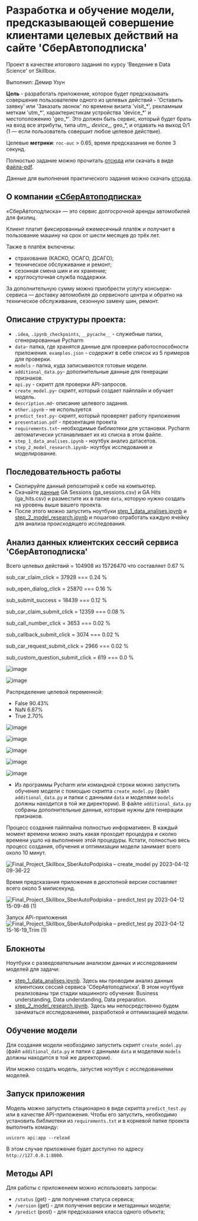 # Разработка и обучение модели, предсказывающей совершение клиентами целевых действий на сайте 'СберАвтоподписка'

Проект в качестве итогового задания по курсу 'Введение в Data Science' от Skillbox.

Выполнил: Демир Узун

**Цель** - разработать приложение, которое будет предсказывать совершение пользователем одного из целевых действий - 'Оставить заявку' или 'Заказать звонок' по времени визита 'visit_\*', рекламным меткам 'utm_\*', характеристикам устройства 'device_\*' и местоположению 'geo_\*'. Это должен быть сервис, который будет брать на
вход все атрибуты, типа utm_*, device_*, geo_*, и отдавать на выход 0/1 (1 — если пользователь совершит любое целевое действие).

Целевые **метрики**: `roc-auc` > 0.65, время предсказания не более 3 секунд.

Полностью задание можно прочитать [отсюда](https://github.com/UzunDemir/Final_Project_Skillbox_SberAutoPodpiska/blob/main/description.md) или скачать в виде [файла-pdf](https://drive.google.com/file/d/1R-Lk45ZeXPf6v13_MfV-8qYp_1wv0N2S/view).

Данные для выполнения практического задания можно скачать [отсюда](https://drive.google.com/drive/folders/1rA4o6KHH-M2KMvBLHp5DZ5gioF2q7hZw).

## О компании [«СберАвтоподписка»](https://sberautopodpiska.ru/)

«СберАвтоподписка» — это сервис долгосрочной аренды автомобилей для физлиц.

Клиент платит фиксированный ежемесячный платёж и получает в пользование машину на срок от шести месяцев до трёх лет. 

Также в платёж включены:
* страхование (КАСКО, ОСАГО, ДСАГО);
* техническое обслуживание и ремонт;
* сезонная смена шин и их хранение;
* круглосуточная служба поддержки.

За дополнительную сумму можно приобрести услугу консьерж-сервиса — доставку автомобиля до сервисного центра и обратно на техническое обслуживание, сезонную замену шин, ремонт.

## Описание структуры проекта:
* `.idea`, `.ipynb_checkpoints`, `__pycache__` - служебные папки, сгенерированные Pycharm
* `data`- папка, где хранятся данные для проверки работоспособности приложения. `examples.json` - содержит в себе список из 5 примеров для проверки.
* `models` - папка, куда записываются готовые модели.
* `additional_data.py`- дополнительные данные для генерации признаков.
* `api.py` - скрипт для проверки API-запросов.
* `create_model.py`- скрипт, который создает пайплайн и обучает модель.
* `description.md`- описание целевого задания.
* `other.ipynb` - не используется
* `predict_test.py`- скрипт, который проверяет работу приложения
* `presentation.pdf` - презентация проекта
* `requirements.txt`- необходимые библиотеки для установки. Pycharm автоматически устанавливает их из списка в этом файле.
* `step_1_data_analises.ipynb` - ноутбук анализ датасетов.
* `step_2_model_research.ipynb`- ноутбук исследования и моделирование.



## Последовательность работы

* Скопируйте данный репозиторий к себе на компьютер.
* Скачайте [данные](https://drive.google.com/drive/folders/1rA4o6KHH-M2KMvBLHp5DZ5gioF2q7hZw) GA Sessions (ga_sessions.csv) и GA Hits (ga_hits.csv) и разместите их в папке `data`, которую нужно создать на уровень выше вашего проекта. 
* После этого можно запустить ноутбуки [step_1_data_analises.ipynb](https://github.com/UzunDemir/Final_Project_Skillbox_SberAutoPodpiska/blob/main/step_1_data_analises.ipynb) и [step_2_model_research.ipynb](https://github.com/UzunDemir/Final_Project_Skillbox_SberAutoPodpiska/blob/main/step_2_model_research.ipynb) и пошагово отработать каждую ячейку для анализа происходящего исследования.

## Анализ данных клиентских сессий сервиса 'СберАвтоподписка'

Всего целевых действий = 104908 из 15726470 что составляет  0.67 %

sub_car_claim_click = 37928 === 0.24 %

sub_open_dialog_click = 25870 === 0.16 %

sub_submit_success = 18439 === 0.12 %

sub_car_claim_submit_click = 12359 === 0.08 %

sub_call_number_click = 3653 === 0.02 %

sub_callback_submit_click = 3074 === 0.02 %

sub_car_request_submit_click = 2966 === 0.02 %

sub_custom_question_submit_click = 619 === 0.0 %

![image](https://user-images.githubusercontent.com/94790150/231448673-8118d2ee-0bf3-4e26-b2a7-4031f043d668.png)

![image](https://user-images.githubusercontent.com/94790150/231449274-3b105023-fe5b-4604-a9d7-a4582a603f32.png)

Распределение целевой переменной:

* False    90.43%
* NaN       6.87%
* True      2.70%

![image](https://user-images.githubusercontent.com/94790150/231449811-0c9cbe6f-0fbf-41fd-8e5f-1b23d8fe028f.png)

![image](https://user-images.githubusercontent.com/94790150/231449936-e736d330-0cbe-4608-8875-3da1634b405a.png)

![image](https://user-images.githubusercontent.com/94790150/231450324-565b26a6-7967-4464-9ff7-f999659b5feb.png)

![image](https://user-images.githubusercontent.com/94790150/231450483-2da683a0-64be-4a1a-885c-fd1e713d8aae.png)

![image](https://user-images.githubusercontent.com/94790150/231450729-4341c0b5-7c76-40f4-b61e-aee0c40fbbf9.png)





* Из программы Pycharm или командной строки можно запустить обучение модели с помощью скрипта `create_model.py` (файл `additional_data.py` и папки с данными `data` и моделями `models` должны находится в той же директории). В файле `additional_data.py` собраны дополнительные данные, которые нужны для генерации признаков. 

Процесс создания пайплайна полностью информативен. В каждый момент времени можно знать какая проходит процедура и сколко времени ушло на выполнение этой процедуры.
Кстати, полностью весь процесс создания, обучения и оптимизации модели занимает всего около 10 минут.

![Final_Project_Skillbox_SberAutoPodpiska – create_model py 2023-04-12 09-36-22](https://user-images.githubusercontent.com/94790150/231450940-3b3cd9b6-e70f-4a8c-bc19-0a1e7ed9c6f2.gif)

Время предсказания приложения в десктопной версии составляет всего около 5 милисекунд.

![Final_Project_Skillbox_SberAutoPodpiska – predict_test py 2023-04-12 15-09-46 (1)](https://user-images.githubusercontent.com/94790150/231453881-5589eb0d-be34-4774-8313-5c499eec7b06.gif)

Запуск APi-приложения
![Final_Project_Skillbox_SberAutoPodpiska – predict_test py 2023-04-12 15-16-19_Trim (1)](https://user-images.githubusercontent.com/94790150/231461464-3f683bc2-5cb6-4219-b13e-94f415c4e75e.gif)

## Блокноты

Ноутбуки с разведовательным анализом данных и исследованием моделей для задачи:

* [step_1_data_analises.ipynb](https://github.com/UzunDemir/Final_Project_Skillbox_SberAutoPodpiska/blob/main/step_1_data_analises.ipynb). Здесь мы проводим анализ данных клиентских сессий сервиса 'СберАвтоподписка'. В этом ноутбуке реализованы три стадии машинного обучения: Business understanding, Data understanding, Data preparation.
* [step_2_model_research.ipynb](https://github.com/UzunDemir/Final_Project_Skillbox_SberAutoPodpiska/blob/main/step_2_model_research.ipynb). Здесь мы непосредственно будем заниматься исследованиями, разработкой и оптимизацией модели.


## Обучение модели

Для создания модели необходимо запустить скрипт `create_model.py` (файл `additional_data.py` и папки с данными `data` и моделями `models` должны находится в той же директории).

Или можно создать модель, запустив ноутбук с исследованиями моделей.

## Запуск приложения

Модель можно запустить стационарно в виде скрипта `predict_test.py` или в качестве API-приложения. Чтобы его запустить, необходимо установить библиотеки из `requirements.txt` и в корневой папке проекта выполнить команду:  

```
uvicorn api:app --reload
```

В этом случае приложение будет доступно по адресу `http://127.0.0.1:8000`.

## Методы API

Для работы с приложением можно использовать запросы: 
+ `/status` (get) - для получения статуса сервиса;
+ `/version` (get) - для получения версии и метаданных модели;
+ `/predict` (post) - для предсказания класса одного объекта;


